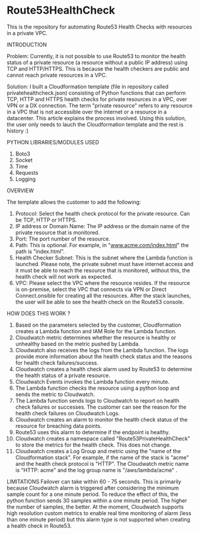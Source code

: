 # Route53HealthCheck
This is the repository for automating Route53 Health Checks with resources in a private VPC.

INTRODUCTION

Problem: Currently, it is not possible to use Route53 to monitor the health status of a private resource (a resource without a public IP address) using TCP and HTTP/HTTPS. This is because the health checkers are public and cannot reach private resources in a VPC. 

Solution: I built a Cloudformation template (file in repository called privatehealthcheck.json) consisting of Python functions that can perform TCP, HTTP and HTTPS health checks for private resources in a VPC, over VPN or a DX connection.  The term "private resource" refers to any resource in a VPC that is not accessible over the internet or a resource in a datacenter. This article explains the process involved. Using this solution, the user only needs to lauch the Cloudformation template and the rest is history :)


PYTHON LIBRARIES/MODULES USED
1) Boto3
2) Socket
3) Time
4) Requests
5) Logging

OVERVIEW

The template allows the customer to add the following: 

1) Protocol: Select the health check protocol for the private resource. Can be TCP, HTTP or HTTPS.
2) IP address or Domain Name: The IP address or the domain name of the private resource that is monitored.
3) Port: The port number of the resource.
4) Path: This is optional. For example, in "www.acme.com/index.html" the path is "index.html".
5) Health Checker Subnet: This is the subnet where the Lambda function is launched. Please note, the private subnet must have internet access and it must be able to reach the resource that is monitored, without this, the health check will not work as expected.
6) VPC: Please select the VPC where the resource resides. If the resource is on-premise, select the VPC that connects via VPN or Direct Connect.onsible for creating all the resources. After the stack launches, the user will be able to see the health check on the Route53 console.



HOW DOES THIS WORK ?
1) Based on the parameters selected by the customer, Cloudformation creates a Lambda function and IAM Role for the Lambda function.
2) Cloudwatch metric determines whether the resource is healthy or unhealthy based on the metric pushed by Lambda.
3) Cloudwatch also receives the logs from the Lambda function. The logs provide more information about the health check status and the reasons for health check failures/success.
4) Cloudwatch creates a health check alarm used by Route53 to determine the health status of a private resource.
5) Cloudwatch Events invokes the Lambda function every minute.
6) The Lambda function checks the resource using a python loop and sends the metric to Cloudwatch.
7) The Lambda function sends logs to Cloudwatch to report on health check failures or successes. The customer can see the reason for the health check failures on Cloudwatch Logs.
8) Cloudwatch creates an alarm to monitor the health check status of the resource for breaching data points.
9) Route53 uses this alarm to determine if the endpoint is healthy.
10) Cloudwatch creates a namespace called "Route53PrivateHealthCheck" to store the metrics for the health check. This does not change.
11) Cloudwatch creates a Log Group and metric using the "name of the Cloudformation stack". For example, if the name of the stack is "acme" and the health check protocol is "HTTP". The Cloudwatch metric name is "HTTP: acme" and the log group name is "/aws/lambda/acme" .


LIMITATIONS
Failover can take within 60 - 75 seconds. This is primarily because Cloudwatch alarm is triggered after considering the minimum sample count for a one minute period. To reduce the effect of this, the python function sends 30 samples within a one minute period. The higher the number of samples, the better.
At the moment, Cloudwatch supports high resolution custom metrics to enable real time monitoring of alarm (less than one minute period) but this alarm type is not supported when creating a health check in Route53. 
